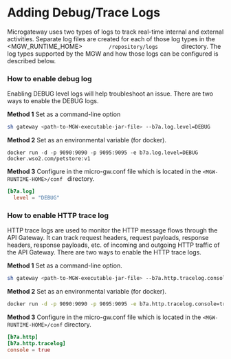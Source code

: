 # Adding Debug/Trace Logs

Microgateway uses two types of logs to track real-time internal and external activities. Separate log files are created for each of those log types in the &lt;MGW\_RUNTIME\_HOME&gt; `         /repository/logs        ` directory. The log types supported by the MGW and how those logs can be configured is described below.

### How to enable debug log

Enabling DEBUG level logs will help troubleshoot an issue. There are two ways to enable the DEBUG logs.

**Method 1** 
Set as a command-line option

``` bash tab="Format"
sh gateway <path-to-MGW-executable-jar-file> --b7a.log.level=DEBUG
```

**Method 2**
Set as an environmental variable (for docker).

``` tab="Example"
docker run -d -p 9090:9090 -p 9095:9095 -e b7a.log.level=DEBUG docker.wso2.com/petstore:v1
```

**Method 3** 
Configure in the micro-gw.conf file which is located in the `<MGW-RUNTIME-HOME>/conf ` directory.

``` toml 
[b7a.log]
  level = "DEBUG"
```

### How to enable HTTP trace log

HTTP trace logs are used to monitor the HTTP message flows through the API Gateway. It can track request headers, request payloads, response headers, response payloads, etc. of incoming and outgoing HTTP traffic of the API Gateway. There are two ways to enable the HTTP trace logs.

**Method 1**
Set as a command-line option.

```bash tab="Format"
sh gateway <path-to-MGW-executable-jar-file> --b7a.http.tracelog.console=true
```

**Method 2**
Set as an environmental variable (for docker).

```bash tab="Example"
docker run -d -p 9090:9090 -p 9095:9095 -e b7a.http.tracelog.console=true docker.wso2.com/petstore:v1
```

**Method 3**
Configure in the micro-gw.conf file which is located in the `<MGW-RUNTIME-HOME>/conf` directory.

``` toml
[b7a.http]
[b7a.http.tracelog]
console = true
```

